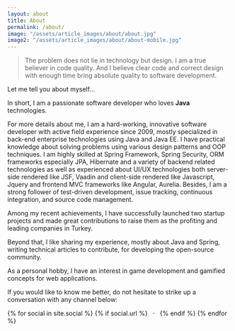 ```yaml
---
layout: about
title: About
permalink: /about/
image: "/assets/article_images/about/about.jpg"
image2: "/assets/article_images/about/about-mobile.jpg"
---
```

>The problem does not lie in technology but design. I am a true believer in code quality. And I believe clear code and correct design with enough time bring absolute quality to software development.

Let me tell you about myself...

In short, I am a passionate software developer who loves **Java** technologies.

For more details about me, I am a hard-working, innovative software developer with active field experience since 2009, mostly specialized in back-end enterprise technologies using Java and Java EE. I have practical knowledge about solving problems using various design patterns and OOP techniques. I am highly skilled at Spring Framework, Spring Security, ORM frameworks especially JPA, Hibernate and a variety of backend related technologies as well as experienced about UI/UX technologies both server-side rendered like JSF, Vaadin and client-side rendered like Javascript, Jquery and frontend MVC frameworks like Angular, Aurelia. Besides, I am a strong follower of test-driven development, issue tracking, continuous integration, and source code management.

Among my recent achievements, I have successfully launched two startup projects and made great contributions to raise them as the profiting and leading companies in Turkey.

Beyond that, I like sharing my experience, mostly about Java and Spring, writing technical articles to contribute, for developing the open-source community.

As a personal hobby, I have an interest in game development and gamified concepts for web applications.

If you would like to know me better, do not hesitate to strike up a conversation with any channel below:
<p class="about-social">
  {% for social in site.social %}
    {% if social.url %}
        <a class="icon-{{ social.icon }}" href="{{ social.url }}" title="{{ social.desc }}">
          <i class="fa fa-{{ social.icon }}"></i>
        </a>
        &nbsp;&nbsp;·&nbsp;&nbsp;
    {% endif %}
  {% endfor %}
  <a class="icon-email" href="mailto:{{ site.email }}" title="Send Email">
    <i class="fa fa-envelope"></i>
  </a>
</p>
